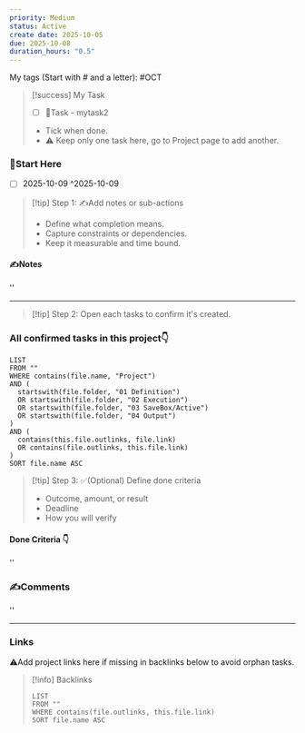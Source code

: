 ```yaml
---
priority: Medium
status: Active
create date: 2025-10-05
due: 2025-10-08
duration_hours: "0.5"
---
```


My tags (Start with # and a letter): #OCT 

> [!success] My Task
> - [ ] 📌Task - mytask2
>
> - Tick when done.
> - ⚠️ Keep only one task here, go to Project page to add another.

### 🏁Start Here
- [ ] 2025-10-09 ^2025-10-09
> [!tip] Step 1: ✍️Add notes or sub-actions  
> - Define what completion means.  
> - Capture constraints or dependencies.  
> - Keep it measurable and time bound.  

#### ✍️Notes  
''
___

> [!tip] Step 2: Open each tasks to confirm it's created.

### All confirmed tasks in this project👇
~~~dataview
LIST
FROM ""
WHERE contains(file.name, "Project")
AND (
  startswith(file.folder, "01 Definition")
  OR startswith(file.folder, "02 Execution")
  OR startswith(file.folder, "03 SaveBox/Active")
  OR startswith(file.folder, "04 Output")
)
AND (
  contains(this.file.outlinks, file.link)
  OR contains(file.outlinks, this.file.link)
)
SORT file.name ASC
~~~

> [!tip] Step 3: ✅(Optional) Define done criteria  
> - Outcome, amount, or result  
> - Deadline  
> - How you will verify  

#### Done Criteria 👇
''
### ✍️Comments  
''
___

### Links  
⚠️Add project links here if missing in backlinks below to avoid orphan tasks.  

> [!info] Backlinks  
> ```dataview
> LIST
> FROM ""
> WHERE contains(file.outlinks, this.file.link)
> SORT file.name ASC
> ```

